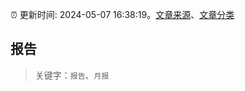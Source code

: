 :alarm_clock: 更新时间: 2024-05-07 16:38:19。[文章来源](/README.md)、[文章分类](/TAGS.md)

## 报告


> 关键字：`报告`、`月报`



